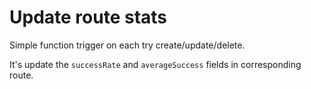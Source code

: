 # Update route stats

Simple function trigger on each try create/update/delete.

It's update the `successRate` and `averageSuccess` fields in corresponding route.
